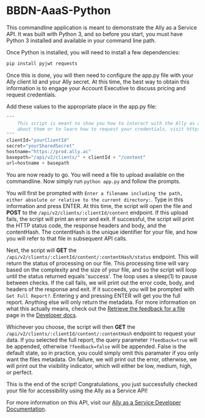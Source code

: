 # BBDN-AaaS-Python
This commandline application is meant to demonstrate the Ally as a Service API. It was built with Python 3, and so before you start, you must have Python 3 installed and available in your command line path. 

Once Python is installed, you will need to install a few dependencies:

```bash
pip install pyjwt requests
```

Once this is done, you will then need to configure the app.py file with your Ally client Id and your Ally secret. At this time, the best way to obtain this information is to engage your Account Executive to discuss pricing and request credentials.

Add these values to the appropriate place in the app.py file:
```python
"""
    This script is meant to show you how to interact with the Ally as a Service APIs. For more information
    about them or to learn how to request your credentials, visit https://docs.blackboard.com/ally
"""
clientId="yourClientId"
secret="yourSharedSecret"
hostname="https://prod.ally.ac"
basepath="/api/v2/clients/" + clientId + "/content"
url=hostname + basepath
```

You are now ready to go. You will need a file to upload available on the commandline. Now simply run `python app.py` and follow the prompts. 

You will first be prompted with `Enter a filename including the path, either absolute or relative to the current directory:`. Type in this information and press ENTER. At this time, the script will open the file and **POST** to the `/api/v2/clients/:clientId/content` endpoint. If this upload fails, the script will print an error and exit. If successful, the script will print the HTTP status code, the response headers and body, and the contentHash. The contentHash is the unique identifier for your file, and how you will refer to that file in subsequent API calls.

Next, the script will **GET** the `/api/v2/clients/:clientId/content/:contentHash/status` endpoint. This will return the status of processing on our file. This processing time will vary based on the complexity and the size of your file, and so the script will loop until the status returned equals 'success'. The loop uses a sleep(1) to pause between checks. If the call fails, we will print out the error code, body, and headers of the response and exit. If it succeeds, you will be prompted with `Get Full Report?`. Entering y and pressing ENTER will get you the full report. Anything else will only return the metadata. For more information on what this actually means, check out the [Retrieve the feedback for a file](https://docs.blackboard.com/ally/getfeedback.htm) page in the [Developer docs](https://docs.blackboard.com/ally).

Whichever you choose, the script will then **GET** the `/api/v2/clients/:clientId/content/:contentHash` endpoint to request your data. If you selected the full report, the query parameter `?feedback=true` will be appended, otherwise `?feedback=false` will be appended. False is the default state, so in practice, you could simply omit this paramater if you only want the files metadata. On failure, we will print out the error, otherwise, we will print out the visibility indicator, which will either be low, medium, high, or perfect.

This is the end of the script! Congratulations, you just successfully checked your file for accessibility using the Ally as a Service API!

For more information on this API, visit our [Ally as a Service Developer Documentation](https://docs.blackboard.com/ally).
